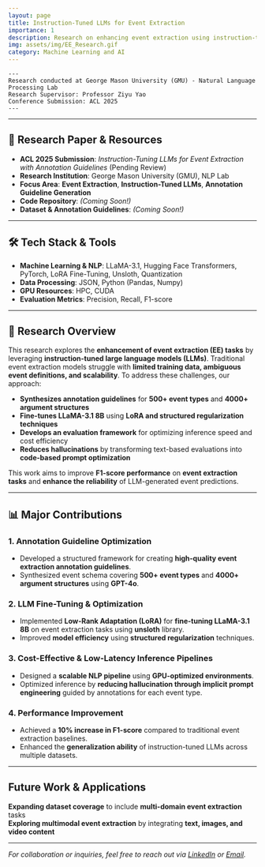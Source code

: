 ```yaml
---
layout: page
title: Instruction-Tuned LLMs for Event Extraction
importance: 1
description: Research on enhancing event extraction using instruction-tuned large language models (LLMs), optimizing annotation guidelines, and improving fine-tuning techniques for NLP tasks.
img: assets/img/EE_Research.gif
category: Machine Learning and AI
---
```

    ---
    Research conducted at George Mason University (GMU) - Natural Language Processing Lab
    Research Supervisor: Professor Ziyu Yao
    Conference Submission: ACL 2025
    ---

---
## **📜 Research Paper & Resources**
- **ACL 2025 Submission**: *Instruction-Tuning LLMs for Event Extraction with Annotation Guidelines* (Pending Review)
- **Research Institution**: George Mason University (GMU), NLP Lab 
- **Focus Area**: **Event Extraction**, **Instruction-Tuned LLMs**, **Annotation Guideline Generation**
- **Code Repository**: *(Coming Soon!)*
- **Dataset & Annotation Guidelines**: *(Coming Soon!)*

---

## **🛠 Tech Stack & Tools**
- **Machine Learning & NLP**: LLaMA-3.1, Hugging Face Transformers, PyTorch, LoRA Fine-Tuning, Unsloth, Quantization
- **Data Processing**: JSON, Python (Pandas, Numpy)
- **GPU Resources**: HPC, CUDA
- **Evaluation Metrics**: Precision, Recall, F1-score

---

## **📖 Research Overview**

This research explores the **enhancement of event extraction (EE) tasks** by leveraging **instruction-tuned large language models (LLMs)**. Traditional event extraction models struggle with **limited training data, ambiguous event definitions, and scalability**. To address these challenges, our approach:

- **Synthesizes annotation guidelines** for **500+ event types** and **4000+ argument structures**  
- **Fine-tunes LLaMA-3.1 8B** using **LoRA and structured regularization techniques**  
- **Develops an evaluation framework** for optimizing inference speed and cost efficiency  
- **Reduces hallucinations** by transforming text-based evaluations into **code-based prompt optimization**  

This work aims to improve **F1-score performance** on **event extraction tasks** and **enhance the reliability** of LLM-generated event predictions.

---

## **📊 Major Contributions**

### **1. Annotation Guideline Optimization**
- Developed a structured framework for creating **high-quality event extraction annotation guidelines**.
- Synthesized event schema covering **500+ event types** and **4000+ argument structures** using **GPT-4o**.

### **2. LLM Fine-Tuning & Optimization**
- Implemented **Low-Rank Adaptation (LoRA)** for **fine-tuning LLaMA-3.1 8B** on event extraction tasks using **unsloth** library.
- Improved **model efficiency** using **structured regularization** techniques.

### **3. Cost-Effective & Low-Latency Inference Pipelines**
- Designed a **scalable NLP pipeline** using **GPU-optimized environments**.
- Optimized inference by **reducing hallucination through implicit prompt engineering** guided by annotations for each event type.

### **4. Performance Improvement**
- Achieved a **10% increase in F1-score** compared to traditional event extraction baselines.
- Enhanced the **generalization ability** of instruction-tuned LLMs across multiple datasets.

---

## **Future Work & Applications**
**Expanding dataset coverage** to include **multi-domain event extraction** tasks  
**Exploring multimodal event extraction** by integrating **text, images, and video content**  

---

*For collaboration or inquiries, feel free to reach out via [LinkedIn](https://www.linkedin.com/in/sweta-pati/) or [Email](mailto:spati@gmu.edu).*

